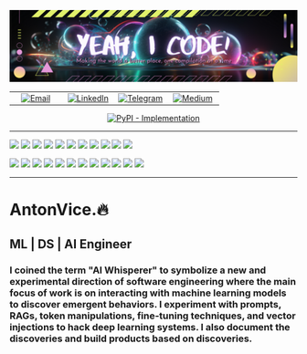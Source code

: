 <p align="center">
  <img src="https://github.com/antonvice/antonvice/blob/main/iconr.png?raw=true" alt="yeahicode">
</p>
<table align="center">
  <tr>
    <td align="center" width="25%"><a href="mailto:anton96vice@gmail.com"><img src="https://img.shields.io/badge/Gmail-D14836?style=for-the-badge&logo=gmail&logoColor=white" alt="Email" /></a></td>
    <td align="center" width="25%"><a href="https://linkedin.com/in/anton96vice"><img src="https://img.shields.io/badge/LinkedIn-0077B5?style=for-the-badge&logo=linkedin&logoColor=white" alt="LinkedIn" /></a></td>
    <td align="center" width="25%"><a href="https://t.me/nucradkillsrats"><img src="https://img.shields.io/badge/Telegram-2CA5E0?style=for-the-badge&logo=telegram&logoColor=white" alt="Telegram" /></a></td>
    <td align="center" width="25%"><a href="https://medium.com/@AI_Whisperer"><img src="https://img.shields.io/badge/Medium-12100E?style=for-the-badge&logo=medium&logoColor=white" alt="Medium" /></a></td>
  </tr>
</table>

<p align="center">
  <a href="https://pypi.org/project/palx/">
    <img alt="PyPI - Implementation" src="https://img.shields.io/pypi/implementation/palx?style=for-the-badge&logo=python&logoColor=pink&label=PaLx%40PYPI&labelColor=purple&color=teal">
  </a>
</p>

---

<p align ="center">
  
![](https://img.shields.io/badge/-PyTorch-EE4C2C?style=flat&logo=PyTorch&logoColor=white)
![](https://img.shields.io/badge/-TensorFlow-FF6F00?style=flat&logo=TensorFlow&logoColor=white)
![](https://img.shields.io/badge/-Scikit_learn-F7931E?style=flat&logo=scikit-learn&logoColor=white)
![](https://img.shields.io/badge/-Pandas-150458?style=flat&logo=Pandas&logoColor=white)
![](https://img.shields.io/badge/-SciPy-8CAAE6?style=flat&logo=SciPy&logoColor=white)
![](https://img.shields.io/badge/-FastAPI-009688?style=flat&logo=FastAPI&logoColor=white)
![](https://img.shields.io/badge/-HuggingFace-FFD43B?style=flat&logo=HuggingFace&logoColor=black)
![](https://img.shields.io/badge/-AWS-232F3E?style=flat&logo=amazon-aws&logoColor=white)
![](https://img.shields.io/badge/-Azure-0078D4?style=flat&logo=microsoft-azure&logoColor=white)
![](https://img.shields.io/badge/-Google_Cloud-4285F4?style=flat&logo=google-cloud&logoColor=white)
![](https://img.shields.io/badge/-MLflow-0194E2?style=flat&logo=MLflow&logoColor=white)

![](https://img.shields.io/badge/-Docker-2496ED?style=flat&logo=Docker&logoColor=white)
![](https://img.shields.io/badge/-JavaScript-F7DF1E?style=flat&logo=javascript&logoColor=black)
![](https://img.shields.io/badge/-HTMX-ff4081?style=flat&logo=html5&logoColor=white)
![](https://img.shields.io/badge/-hyperscript-7F52FF?style=flat&logo=hyper&logoColor=white)
![](https://img.shields.io/badge/-Tailwind_CSS-38B2AC?style=flat&logo=tailwind-css&logoColor=white)
![](https://img.shields.io/badge/-spaCy-09A3D5?style=flat&logo=spaCy&logoColor=white)
![](https://img.shields.io/badge/-NLTK-4E9A06?style=flat&logo=NaturalLanguageToolkit&logoColor=white)
![](https://img.shields.io/badge/-Cython-00BFFF?style=flat&logo=Cython&logoColor=white)
![](https://img.shields.io/badge/-NumPy-013243?style=flat&logo=numpy&logoColor=white)
![](https://img.shields.io/badge/-Rust-000000?style=flat&logo=rust&logoColor=white)
![](https://img.shields.io/badge/-Go-00ADD8?style=flat&logo=go&logoColor=white)
![](https://img.shields.io/badge/-Kubernetes-326CE5?style=flat&logo=Kubernetes&logoColor=white)

</p>

---
# AntonVice.🔥
## ML | DS | AI Engineer
### I coined the term "AI Whisperer" to symbolize a new and experimental direction of software engineering where the main focus of work is on interacting with machine learning models to discover emergent behaviors. I experiment with prompts, RAGs, token manipulations, fine-tuning techniques, and vector injections to hack deep learning systems. I also document the discoveries and build products based on discoveries.
